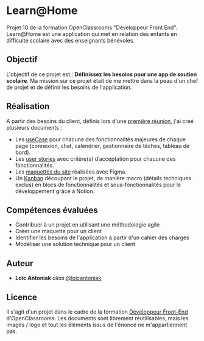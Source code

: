 # Learn@Home

Projet 10 de la formation OpenClassrooms "Développeur Front End".
Learn@Home est une application qui met en relation des enfants en difficulté scolaire avec des enseignants bénévoles. 

## Objectif

L'objectif de ce projet est : **Définissez les besoins pour une app de soutien scolaire**.
Ma mission sur ce projet était de me mettre dans la peau d'un chef de projet et de définir les besoins de l'application. 

## Réalisation 

A partir des besoins du client, définis lors d'une [première réunion](https://s3-eu-west-1.amazonaws.com/course.oc-static.com/projects/Front-End+V2/P8+-+Gestion+de+projet/Notes+-+Re%CC%81union+Learn%40Home.pdf), j'ai créé plusieurs documents : 

- Les [useCase](https://drive.google.com/file/d/1xqYXF7lFyT60xUcZHEkBkQ6nhXiOhjfN/view?usp=sharing) pour chacune des fonctionnalités majeures de chaque page (connexion, chat, calendrier, gestionnaire de tâches, tableau de bord).
- Les [user stories](https://drive.google.com/file/d/13GIBu-yk18BUHfRjwEnuCmU3OasfabHQ/view?usp=sharing) avec critère(s) d’acceptation pour chacune des fonctionnalités.
- Les [maquettes du site](https://www.figma.com/file/U2drnEs02oYJu5TgcCgQPb/Maquette-Learn%40Home?node-id=0%3A1) réalisées avec Figma.
- Un [Kanban](https://ahead-foxtail-5f4.notion.site/Dev4U-projet-Learn-Home-d1a601762591492b94e31775950d76d8) découpant le projet, de manière macro (détails techniques exclus) en blocs de fonctionnalités et sous-fonctionnalités pour le développement grâce à Notion. 

## Compétences évaluées  

- Contribuer à un projet en utilisant une méthodologie agile
- Créer une maquette pour un client
- Identifier les besoins de l'application à partir d'un cahier des charges
- Modéliser une solution technique pour un client

## Auteur

* **Loïc Antoniak** _alias_ [@loicantoniak](https://github.com/loicantoniak)

## Licence 

Il s'agit d'un projet dans le cadre de la formation [Développeur Front-End](https://openclassrooms.com/fr/paths/314-developpeur-front-end) d'OpenClassrooms. Les documents sont librement réutilisables, mais les images / logo et tout les éléments issus de l'énoncé ne m'appartiennent pas.
